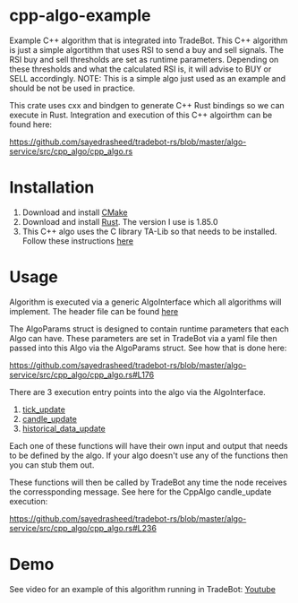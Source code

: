 # cpp-algo-example
Example C++ algorithm that is integrated into TradeBot. This C++ algorithm is just a simple algortithm that uses RSI to send a buy and sell signals. The RSI buy and sell thresholds are set as runtime parameters. Depending on these thresholds and what the calculated RSI is, it will advise to BUY or SELL accordingly. NOTE: This is a simple algo just used as an example and should be not be used in practice. 

This crate uses cxx and bindgen to generate C++ Rust bindings so we can execute in Rust. Integration and execution of this C++ algoirthm can be found here:

https://github.com/sayedrasheed/tradebot-rs/blob/master/algo-service/src/cpp_algo/cpp_algo.rs

# Installation
1. Download and install [CMake](https://cmake.org/download/)
2. Download and install [Rust](https://www.rust-lang.org/tools/install). The version I use is 1.85.0
3. This C++ algo uses the C library TA-Lib so that needs to be installed. Follow these instructions [here](https://ta-lib.org/install/)

# Usage
Algorithm is executed via a generic AlgoInterface which all algorithms will implement. The header file can be found [here](https://github.com/sayedrasheed/cpp-algo-example/blob/master/cpp_algo/AlgoInterface.h)

The AlgoParams struct is designed to contain runtime parameters that each Algo can have. These parameters are set in TradeBot via a yaml file then passed into this Algo via the AlgoParams struct. See how that is done here:

https://github.com/sayedrasheed/tradebot-rs/blob/master/algo-service/src/cpp_algo/cpp_algo.rs#L176

There are 3 execution entry points into the algo via the AlgoInterface.
1. [tick_update](https://github.com/sayedrasheed/cpp-algo-example/blob/master/cpp_algo/AlgoInterface.h#L64)
2. [candle_update](https://github.com/sayedrasheed/cpp-algo-example/blob/master/cpp_algo/AlgoInterface.h#L67)
3. [historical_data_update](https://github.com/sayedrasheed/cpp-algo-example/blob/master/cpp_algo/AlgoInterface.h#L70)

Each one of these functions will have their own input and output that needs to be defined by the algo. If your algo doesn't use any of the functions then you can stub them out.

These functions will then be called by TradeBot any time the node receives the corressponding message. See here for the CppAlgo candle_update execution:

https://github.com/sayedrasheed/tradebot-rs/blob/master/algo-service/src/cpp_algo/cpp_algo.rs#L236

# Demo
See video for an example of this algorithm running in TradeBot:
[Youtube](https://www.youtube.com/shorts/1vS0TjUB-Ss)

